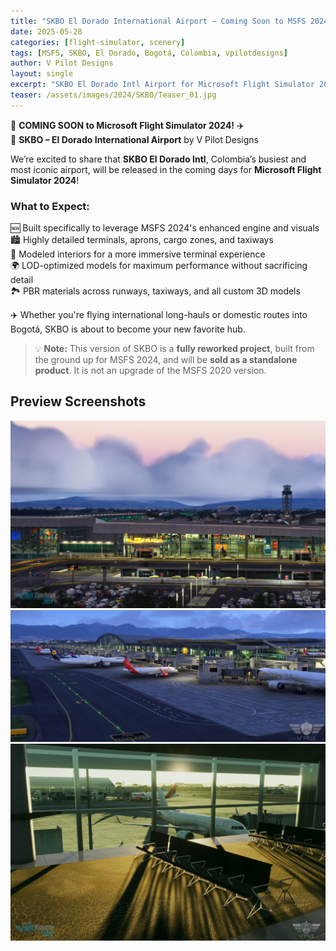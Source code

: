 ```yaml
---
title: "SKBO El Dorado International Airport – Coming Soon to MSFS 2024"
date: 2025-05-28
categories: [flight-simulator, scenery]
tags: [MSFS, SKBO, El Dorado, Bogotá, Colombia, vpilotdesigns]
author: V Pilot Designs
layout: single
excerpt: "SKBO El Dorado Intl Airport for Microsoft Flight Simulator 2024 is just days away from release."
teaser: /assets/images/2024/SKBO/Teaser_01.jpg
---
```


🚨 **COMING SOON to Microsoft Flight Simulator 2024!** ✈️  
📍 **SKBO – El Dorado International Airport** by V Pilot Designs

We’re excited to share that **SKBO El Dorado Intl**, Colombia’s busiest and most iconic airport, will be released in the coming days for **Microsoft Flight Simulator 2024**!

### What to Expect:
🆕 Built specifically to leverage MSFS 2024's enhanced engine and visuals  
🏙️ Highly detailed terminals, aprons, cargo zones, and taxiways  
🏢 Modeled interiors for a more immersive terminal experience  
🌍 LOD-optimized models for maximum performance without sacrificing detail  
🏞️ PBR materials across runways, taxiways, and all custom 3D models

✈️ Whether you're flying international long-hauls or domestic routes into Bogotá, SKBO is about to become your new favorite hub.

> 💡 **Note:** This version of SKBO is a **fully reworked project**, built from the ground up for MSFS 2024, and will be **sold as a standalone product**. It is not an upgrade of the MSFS 2020 version.

## Preview Screenshots

![SKBO Screenshot](/assets/images/2024/SKBO/Teaser_01.jpg)  
![SKBO Screenshot](/assets/images/2024/SKBO/Teaser_02.jpg)  
![SKBO Screenshot](/assets/images/2024/SKBO/Teaser_03.jpg)
